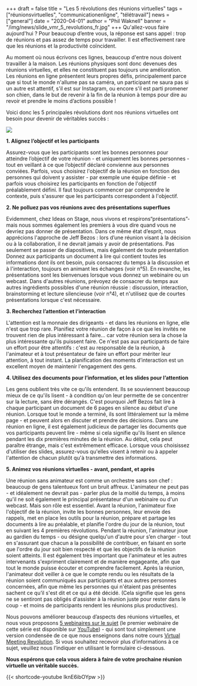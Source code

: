 +++
draft = false
title = "Les 5 révolutions des réunions virtuelles"
tags = ["réunionsvirtuelles", "communicationenligne", "télétravail"]
news = ["general"]
date = "2020-04-01"
author = "Phil Waknell"
banner = "/img/news/slide_vmr_5_revolutions_fr.jpg"
+++
Qu'allez-vous faire aujourd'hui ? Pour beaucoup d’entre vous, la réponse est sans appel : trop de réunions et pas assez de temps pour travailler. Il est effectivement rare que les réunions et la productivité coïncident.

Au moment où nous écrivons ces lignes, beaucoup d'entre nous doivent travailler à la maison. Les réunions physiques sont donc devenues des réunions virtuelles, et elles ne constituent pas toujours une amélioration. Les réunions en ligne présentent leurs propres défis, principalement parce que si tout le monde n'allume pas sa caméra, un participant ne saura pas si un autre est attentif, s'il est sur Instagram, ou encore s'il est parti promener son chien, dans le but de revenir à la fin de la réunion à temps pour dire au revoir et prendre le moins d’actions possible !

Voici donc les 5 principales révolutions dont nos réunions virtuelles ont besoin pour devenir de véritables succès :

![](https://paper-attachments.dropbox.com/s_4B18A4D7D91857E7B0476D3E368601EA18777E6ABEFF1D2931E5ED5D44347BBC_1585732064613_Slide+VMR+5+Revolutions+FR.jpg)

**1.    Alignez l’objectif et les participants**

Assurez-vous que les participants sont les bonnes personnes pour atteindre l’objectif de votre réunion - et uniquement les bonnes personnes - tout en veillant à ce que l’objectif déclaré convienne aux personnes conviées. Parfois, vous choisirez l'objectif de la réunion en fonction des personnes qui doivent y assister - par exemple une équipe définie - et parfois vous choisirez les participants en fonction de l'objectif préalablement défini. Il faut toujours commencer par comprendre le contexte, puis s'assurer que les participants correspondent à l'objectif.

**2.    Ne polluez pas vos réunions avec des présentations superflues**

Evidemment, chez Ideas on Stage, nous vivons et respirons“présentations”- mais nous sommes également les premiers à vous dire quand vous ne devriez pas donner de présentation. Dans ce même état d’esprit, nous apprécions l'approche de Jeff Bezos : lors d’une réunion visant à la décision ou à la collaboration, il ne devrait jamais y avoir de présentations. Pas seulement se passer de diapositives, mais également de toute présentation Donnez aux participants un document à lire qui contient toutes les informations dont ils ont besoin, puis consacrez du temps à la discussion et à l'interaction, toujours en animant les échanges (voir n°5). En revanche, les présentations sont les bienvenues lorsque vous donnez un webinaire ou un webcast. Dans d'autres réunions, prévoyez de consacrer du temps aux autres ingrédients possibles d'une réunion réussie : discussion, interaction, brainstorming et lecture silencieuse (voir n°4), et n'utilisez que de courtes présentations lorsque c'est nécessaire.

**3.    Recherchez l’attention et l’interaction**

L'attention est la monnaie des dirigeants - et dans les réunions en ligne, elle n'est que trop rare. Planifiez votre réunion de façon à ce que les invités ne trouvent rien de plus intéressant à faire... car votre réunion sera la chose la plus intéressante qu'ils puissent faire. Ce n'est pas aux participants de faire un effort pour être attentifs : c'est au responsable de la réunion, à l'animateur et à tout présentateur de faire un effort pour mériter leur attention, à tout instant. La planification des moments d’interaction est un excellent moyen de maintenir l'engagement des gens.

**4.    Utilisez des documents pour l’information, et les slides pour l’attention**

Les gens oublient très vite ce qu'ils entendent. Ils se souviennent beaucoup mieux de ce qu'ils lisent - à condition qu'on leur permette de se concentrer sur la lecture, sans être dérangés. C'est pourquoi Jeff Bezos fait lire à chaque participant un document de 6 pages en silence au début d'une réunion. Lorsque tout le monde a terminé, ils sont littéralement sur la même page - et peuvent alors en discuter et prendre des décisions. Dans une réunion en ligne, il est également judicieux de partager les documents que vos participants peuvent lire - même si cela signifie qu'ils lisent en silence pendant les dix premières minutes de la réunion. Au début, cela peut paraître étrange, mais c'est extrêmement efficace. Lorsque vous choisissez d'utiliser des slides, assurez-vous qu'elles visent à retenir ou à appeler l'attention de chacun plutôt qu'à transmettre des informations.

**5.    Animez vos réunions virtuelles - avant, pendant, et après**

Une réunion sans animateur est comme un orchestre sans son chef : beaucoup de gens talentueux font un bruit affreux. L'animateur ne peut pas - et idéalement ne devrait pas - parler plus de la moitié du temps, à moins qu'il ne soit également le principal présentateur d'un webinaire ou d'un webcast. Mais son rôle est essentiel. Avant la réunion, l'animateur fixe l'objectif de la réunion, invite les bonnes personnes, leur envoie des rappels, met en place les outils pour la réunion, prépare et partage les documents à lire au préalable, et planifie l'ordre du jour de la réunion, tout en suivant les 4 premières révolutions. Pendant la réunion, l'animateur joue au gardien du temps - ou désigne quelqu'un d'autre pour s’en charger - tout en s'assurant que chacun a la possibilité de contribuer, en faisant en sorte que l'ordre du jour soit bien respecté et que les objectifs de la réunion soient atteints. Il est également très important que l'animateur et les autres intervenants s'expriment clairement et de manière engageante, afin que tout le monde puisse écouter et comprendre facilement. Après la réunion, l'animateur doit veiller à ce que le compte rendu ou les résultats de la réunion soient communiqués aux participants et aux autres personnes concernées, afin que même les personnes qui n'étaient pas présentes sachent ce qu’il s'est dit et ce qui a été décidé. (Cela signifie que les gens ne se sentiront pas obligés d'assister à la réunion juste pour rester dans le coup - et moins de participants rendent les réunions plus productives).

Nous pouvons améliorer beaucoup d’aspects des réunions virtuelles, et nous vous proposons [5 webinaires sur le sujet](https://www.ideasonstage.com/fr/formation-presentations/webinaires/) (le premier webinaire de cette série est disponible sur [YouTube](https://youtu.be/IknE6ibOYpw)) - qui sont tout simplement une version condensée de ce que nous enseignons dans notre cours [Virtual Meeting Revolution](https://www.ideasonstage.com/fr/presentations-training/virtual-meetings-revolution/). Si vous souhaitez recevoir plus d’informations à ce sujet, veuillez nous l’indiquer en utilisant le formulaire ci-dessous.

**Nous espérons que cela vous aidera à faire de votre prochaine réunion virtuelle un véritable succès.**

{{< shortcode-youtube IknE6ibOYpw >}}
